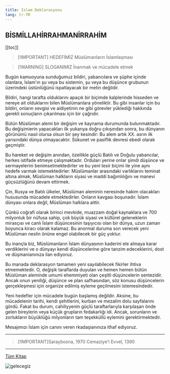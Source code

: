 ```yaml
---
title: Islam Deklorasyonu
lang: tr-TR
---
```


## BİSMİLLAHİRRAHMANİRRAHİM

[[toc]]

> [!IMPORTANT] HEDEFİMİZ
> Müslümanların İslamlaşması

> [!WARNING] SLOGANlMIZ
> İnanmak ve mücadele etmek

Bugün kamuoyuna sunduğumuz bildiri, yabancılara
ve şüphe içinde olanlara, İslam'ın şu veya bu sistemin, şu veya bu düşünce grubunun üzerindeki üstünlüğünü ispatlayacak bir metin değildir.

Bildiri, hangi tarafta olduklarını apaçık bir biçimde kalplerinde hisseden ve nereye ait olduklarını bilen Müslümanlara yöneliktir. Bu gibi insanlar için bu bildiri, onların sevgisi ve aidiyetinin ne gibi görevler yüklediği hakkında gerekli sonuçların çıkarılması için bir çağrıdır.

Bütün Müslüman alemi bir değişim ve kaynama durumunda bulunmaktadır. Bu değişimierin yapacakları ilk yukarıya doğru çıkışından sonra, bu dünyanın görünümü nasıl olursa olsun bir şey kesindir: Bu alem artık XX. asrın ilk yarısındaki dünya olmayacaktır. Sükunet ve pasiflik devresi ebedi olarak geçmiştir.

Bu hareket ve değişim anından, özellikle güçlü Batılı ve Doğulu yabancılar, herkes istifade etmeye çalışmaktadır. Orduları yerine onlar şimdi düşünce ve sermayelerini benimsetmektedirler ve bu yeni tesir biçimi ile yine aynı hedefe varmak istemektedirler: Müslümanlar arasındaki
varlıklarını teminat altına almak, Müslüman
halkların siyasi ve maddi bağımlılığını ve manevi güçsüzlüğünü devam ettirmek.

Çin, Rusya ve Batılı ülkeler, Müslüman aleminin neresinde hakim olacakları hususunda mücadele etmektedirler. Onların kavgası boşunadır. İslam dünyası onlara değil, Müslüman halklara aittir.

Çünkü coğrafi olarak birinci mevkide, muazzam doğal kaynaklara ve 700 milyonluk bir nüfusa sahip, çok büyük siyasi ve kültürel geleneklerin mirasçısı ve canlı İslam düşüncesinin taşıyıcısı olan bir dünya, uzun zaman boyunca kiracı olarak kalamaz. Bu anormal duruma son verecek yeni Müslüman neslin önüne engel olabilecek bir güç yoktur.

Bu inançla biz, Müslümanların İslam dünyasının kaderini ele almaya karar verdiklerini ve o dünyayı kendi düşüncelerine göre tanzim edeceklerini, dost ve düşmanianınıza
ilan ediyoruz.

Bu manada deklarasyon tamamen yeni sayılabilecek
fikirler ihtiva etmemektedir. O, değişik taraflarda duyulan ve hemen hemen bütün Müslüman aleminde umumi ehemmiyeti olan çeşitli düşüncelerin sentezidir. Ancak onun yeniliği, düşünce ve plan safhasından, söz konusu düşüncelerin gerçekleşmesi için organize edilmiş eyleme geçilmesini istemesindedir.

Yeni hedefler için mücadele bugün başlamış değildir. Aksine, bu mücadelenin tarihi, kendi şehitlerini, kurban ve mezalim dolu sayfalarını gördü. Fakat bu durum, cahiliyyenin güçlü taraftarlarıyla karşılaşan önde gelen bireylerin
veya küçük grupların fedakarlığı idi. Ancak, sorunların ve zorlukların büyüklüğü milyonların tam teşekküllü eylemini gerektirmektedir.

Mesajımızı İslam için canını veren rkadaşianınıza ithaf ediyoruz.

---

> [!IMPORTANT]Saraybosna, 1970
> Cemaziye'l Evvel, 1390

---

[Tüm Kitap](/pdf/aliya-izzetbegovic-islam-deklarasyonu.pdf)

![gelecegiz](/img/gelecegiz.webp)
